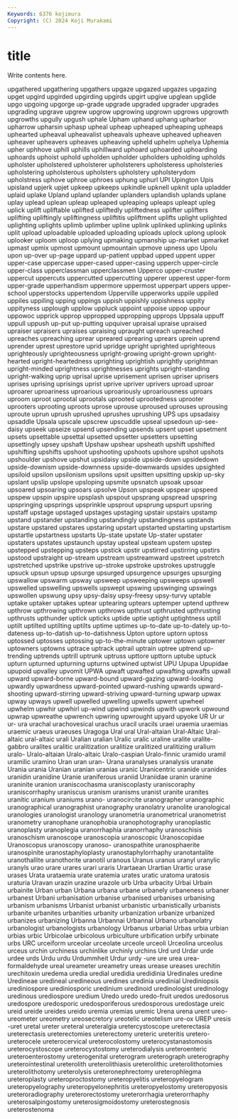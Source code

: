 ```yaml
---
Keywords: 6376 kojimura
Copyright: (C) 2024 Koji Murakami
---
```


# title

Write contents here.



upgathered upgathering upgathers upgaze
upgazed upgazes upgazing upget upgird upgirded upgirding upgirds upgirt upgive
upglean upglide upgo upgoing upgorge up-grade upgrade upgraded upgrader upgrades
upgrading upgrave upgrew upgrow upgrowing upgrown upgrows upgrowth upgrowths upgully
upgush uphale Upham uphand uphang upharbor upharrow upharsin uphasp upheal
upheap upheaped upheaping upheaps uphearted upheaval upheavalist upheavals upheave upheaved
upheaven upheaver upheavers upheaves upheaving upheld uphelm uphelya Uphemia upher
uphhove uphill uphills uphillward uphoard uphoarded uphoarding uphoards uphoist uphold
upholden upholder upholders upholding upholds upholster upholstered upholsterer upholsterers upholsteress
upholsteries upholstering upholsterous upholsters upholstery upholsterydom upholstress uphove uphroe uphroes
uphung uphurl UPI Upington Upis upisland upjerk upjet upkeep upkeeps
upkindle upknell upknit upla upladder uplaid uplake Upland upland uplander
uplanders uplandish uplands uplane uplay uplead uplean upleap upleaped upleaping
upleaps upleapt upleg uplick uplift upliftable uplifted upliftedly upliftedness uplifter
uplifters uplifting upliftingly upliftingness upliftitis upliftment uplifts uplight uplighted uplighting
uplights uplimb uplimber upline uplink uplinked uplinking uplinks uplit upload
uploadable uploaded uploading uploads uplock uplong uplook uplooker uploom uploop
uplying upmaking upmanship up-market upmarket upmast upmix upmost upmount upmountain
upmove upness upo Upolu upon up-over up-page uppard up-patient uppbad
upped uppent upper upper-case uppercase upper-cased upper-casing upperch upper-circle upper-class
upperclassman upperclassmen Upperco upper-cruster uppercut uppercuts uppercutted uppercutting upperer upperest
upper-form upper-grade upperhandism uppermore uppermost upperpart uppers upper-school upperstocks uppertendom
Upperville upperworks uppile uppiled uppiles uppiling upping uppings uppish uppishly
uppishness uppity uppityness upplough upplow uppluck uppoint uppoise uppop uppour
uppowoc upprick upprop uppropped uppropping upprops Uppsala uppuff uppull uppush
up-put up-putting upquiver upraisal upraise upraised upraiser upraisers upraises upraising
upraught upreach upreached upreaches upreaching uprear upreared uprearing uprears uprein
uprend uprender uprest uprestore uprid upridge upright uprighted uprighteous uprighteously
uprighteousness upright-growing upright-grown upright-hearted upright-heartedness uprighting uprightish uprightly uprightman upright-minded
uprightness uprightnesses uprights upright-standing upright-walking uprip uprisal uprise uprisement uprisen
upriser uprisers uprises uprising uprisings uprist uprive upriver uprivers uproad
uproar uproarer uproariness uproarious uproariously uproariousness uproars uproom uproot uprootal
uprootals uprooted uprootedness uprooter uprooters uprooting uproots uprose uprouse uproused
uprouses uprousing uproute uprun uprush uprushed uprushes uprushing UPS ups
upsadaisy upsaddle Upsala upscale upscrew upscuddle upseal upsedoun up-see-daisy upseek
upseize upsend upsending upsends upsent upset upsetment upsets upsettable upsettal
upsetted upsetter upsetters upsetting upsettingly upsey upshaft Upshaw upshear upsheath
upshift upshifted upshifting upshifts upshoot upshooting upshoots upshore upshot upshots
upshoulder upshove upshut upsidaisy upside upside-down upsidedown upside-downism upside-downness upside-downwards
upsides upsighted upsiloid upsilon upsilonism upsilons upsit upsitten upsitting upskip
up-sky upslant upslip upslope upsloping upsmite upsnatch upsoak upsoar upsoared
upsoaring upsoars upsolve Upson upspeak upspear upspeed upspew upspin upspire
upsplash upspout upsprang upspread upspring upspringing upsprings upsprinkle upsprout upsprung
upspurt upsring upstaff upstage upstaged upstages upstaging upstair upstairs upstamp
upstand upstander upstanding upstandingly upstandingness upstands upstare upstared upstares upstaring
upstart upstarted upstarting upstartism upstartle upstartness upstarts Up-state upstate Up-stater
upstater upstaters upstates upstaunch upstay upsteal upsteam upstem upstep upstepped
upstepping upsteps upstick upstir upstirred upstirring upstirs upstood upstraight up-stream
upstream upstreamward upstreet upstretch upstretched upstrike upstrive up-stroke upstroke upstrokes
upstruggle upsuck upsun upsup upsurge upsurged upsurgence upsurges upsurging upswallow
upswarm upsway upsweep upsweeping upsweeps upswell upswelled upswelling upswells upswept
upswing upswinging upswings upswollen upswung upsy upsy-daisy upsy-freesy upsy-turvy uptable
uptake uptaker uptakes uptear uptearing uptears uptemper uptend upthrew upthrow
upthrowing upthrown upthrows upthrust upthrusted upthrusting upthrusts upthunder uptick upticks
uptide uptie uptight uptightness uptill uptilt uptilted uptilting uptilts uptime
uptimes up-to-date up-to-dately up-to-dateness up-to-datish up-to-datishness Upton uptore uptorn uptoss
uptossed uptosses uptossing up-to-the-minute uptower uptown uptowner uptowners uptowns uptrace
uptrack uptrail uptrain uptree uptrend up-trending uptrends uptrill uptrunk uptruss
upttore upttorn uptube uptuck upturn upturned upturning upturns uptwined uptwist
UPU Upupa Upupidae upupoid upvalley upvomit UPWA upwaft upwafted upwafting
upwafts upwall upward upward-borne upward-bound upward-gazing upward-looking upwardly upwardness upward-pointed
upward-rushing upwards upward-shooting upward-stirring upward-striving upward-turning upwarp upwax upway upways
upwell upwelled upwelling upwells upwent upwheel upwhelm upwhir upwhirl up-wind
upwind upwinds upwith upwork upwound upwrap upwreathe upwrench upwring upwrought
upyard upyoke UR Ur ur ur- ura urachal urachovesical urachus
uracil uracils uraei uraemia uraemias uraemic uraeus uraeuses Uragoga Ural
ural Ural-altaian Ural-Altaic Ural-altaic ural-altaic urali Uralian uralian Uralic uralic
uraline uralite uralite-gabbro uralites uralitic uralitization uralitize uralitized uralitizing uralium
uralo- Uralo-altaian Uralo-altaic Uralo-caspian Uralo-finnic uramido uramil uramilic uramino Uran
uran uran- Urana uranalyses uranalysis uranate Urania urania Uranian uranian
uranias uranic Uranicentric uranide uranides uranidin uranidine Uranie uraniferous uraniid
Uraniidae uranin uranine uraninite uranion uraniscochasma uraniscoplasty uraniscoraphy uraniscorrhaphy uraniscus
uranism uranisms uranist uranite uranites uranitic uranium uraniums urano- uranocircite
uranographer uranographic uranographical uranographist uranography uranolatry uranolite uranological uranologies uranologist
uranology uranometria uranometrical uranometrist uranometry uranophane uranophobia uranophotography uranoplastic uranoplasty
uranoplegia uranorrhaphia uranorrhaphy uranoschisis uranoschism uranoscope uranoscopia uranoscopic Uranoscopidae Uranoscopus
uranoscopy uranoso- uranospathite uranosphaerite uranospinite uranostaphyloplasty uranostaphylorrhaphy uranotantalite uranothallite uranothorite
uranotil uranous Uranus uranus uranyl uranylic uranyls urao urare urares
urari uraris Urartaean Urartian Urartic urase urases Urata urataemia urate
uratemia urates uratic uratoma uratosis uraturia Uravan urazin urazine urazole
urb Urba urbacity Urbai Urbain urbainite Urban urban Urbana urbana
urbane urbanely urbaneness urbaner urbanest Urbani urbanisation urbanise urbanised urbanises
urbanising urbanism urbanisms Urbanist urbanist urbanistic urbanistically urbanists urbanite urbanites
urbanities urbanity urbanization urbanize urbanized urbanizes urbanizing Urbanna Urbannai Urbannal
Urbano urbanolatry urbanologist urbanologists urbanology Urbanus urbarial Urbas urbia urbian
urbias urbic Urbicolae urbicolous urbiculture urbification urbify urbinate urbs URC
urceiform urceolar urceolate urceole urceoli Urceolina urceolus urceus urchin urchiness
urchinlike urchinly urchins Urd urd Urdar urde urdee urds Urdu
urdu Urdummheit Urdur urdy -ure ure urea urea-formaldehyde ureal ureameter
ureametry ureas urease ureases urechitin urechitoxin uredema uredia uredial uredidia
uredidinia Uredinales uredine Uredineae uredineal uredineous uredines uredinia uredinial Urediniopsis
urediniospore urediniosporic uredinium uredinoid uredinologist uredinology uredinous urediospore uredium Uredo
uredo uredo-fruit uredos uredosorus uredospore uredosporic uredosporiferous uredosporous uredostage ureic
ureid ureide ureides ureido uremia uremias uremic Urena urena urent
ureo- ureometer ureometry ureosecretory ureotelic ureotelism ure-ox UREP uresis -uret
uretal ureter ureteral ureteralgia uretercystoscope ureterectasia ureterectasis ureterectomies ureterectomy ureteric
ureteritis uretero- ureterocele ureterocervical ureterocolostomy ureterocystanastomosis ureterocystoscope ureterocystostomy ureterodialysis ureteroenteric
ureteroenterostomy ureterogenital ureterogram ureterograph ureterography ureterointestinal ureterolith ureterolithiasis ureterolithic ureterolithotomies
ureterolithotomy ureterolysis ureteronephrectomy ureterophlegma ureteroplasty ureteroproctostomy ureteropyelitis ureteropyelogram ureteropyelography ureteropyelonephritis
ureteropyelostomy ureteropyosis ureteroradiography ureterorectostomy ureterorrhagia ureterorrhaphy ureterosalpingostomy ureterosigmoidostomy ureterostegnosis ureterostenoma
